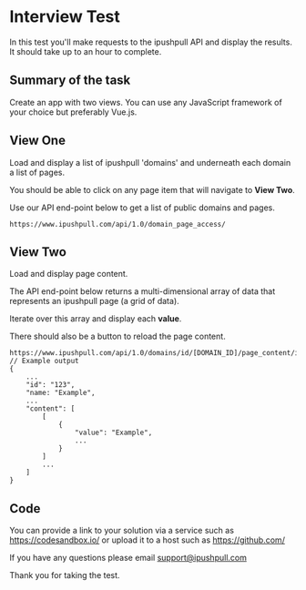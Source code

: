 # Interview Test

In this test you'll make requests to the ipushpull API and display the results. It should take up to an hour to complete.

## Summary of the task

Create an app with two views. You can use any JavaScript framework of your choice but preferably Vue.js.

## View One

Load and display a list of ipushpull 'domains' and underneath each domain a list of pages.

You should be able to click on any page item that will navigate to **View Two**.

Use our API end-point below to get a list of public domains and pages.

```
https://www.ipushpull.com/api/1.0/domain_page_access/
```

## View Two

Load and display page content. 

The API end-point below returns a multi-dimensional array of data that represents an ipushpull page (a grid of data).

Iterate over this array and display each **value**.

There should also be a button to reload the page content.

```
https://www.ipushpull.com/api/1.0/domains/id/[DOMAIN_ID]/page_content/id/[PAGE_ID/
// Example output
{
    ...
    "id": "123",
    "name: "Example",
    ...
    "content": [
        [
            {
                "value": "Example",
                ...
            }
        ]
        ...
    ]
}

```

## Code

You can provide a link to your solution via a service such as https://codesandbox.io/ or upload it to a host such as https://github.com/

If you have any questions please email support@ipushpull.com

Thank you for taking the test.

